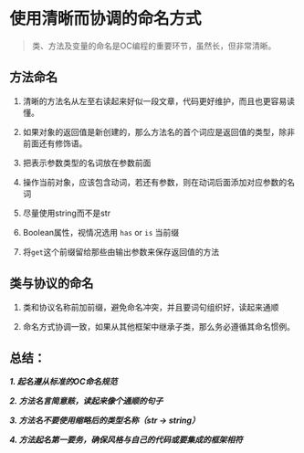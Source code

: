 # 使用清晰而协调的命名方式
> 类、方法及变量的命名是OC编程的重要环节，虽然长，但非常清晰。

## 方法命名

1. 清晰的方法名从左至右读起来好似一段文章，代码更好维护，而且也更容易读懂。


2. 如果对象的返回值是新创建的，那么方法名的首个词应是返回值的类型，除非前面还有修饰语。
3. 把表示参数类型的名词放在参数前面
4. 操作当前对象，应该包含动词，若还有参数，则在动词后面添加对应参数的名词
5. 尽量使用string而不是str
6. Boolean属性，视情况选用 `has` or `is` 当前缀
7. 将`get`这个前缀留给那些由输出参数来保存返回值的方法

## 类与协议的命名

1. 类和协议名称前加前缀，避免命名冲突，并且要词句组织好，读起来通顺


2. 命名方式协调一致，如果从其他框架中继承子类，那么务必遵循其命名惯例。

## 总结：

***1. 起名遵从标准的OC命名规范***

***2. 方法名言简意赅，读起来像个通顺的句子***

***3. 方法名不要使用缩略后的类型名称（str -> string）***

***4. 方法起名第一要务，确保风格与自己的代码或要集成的框架相符***


